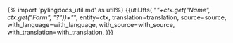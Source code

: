 {% import 'pylingdocs_util.md' as util%}
{{util.lfts(
    "_"+ctx.get("Name", ctx.get("Form", "?"))+"_",
    entity=ctx,
    translation=translation,
    source=source,
    with_language=with_language,
    with_source=with_source,
    with_translation=with_translation,
)}}